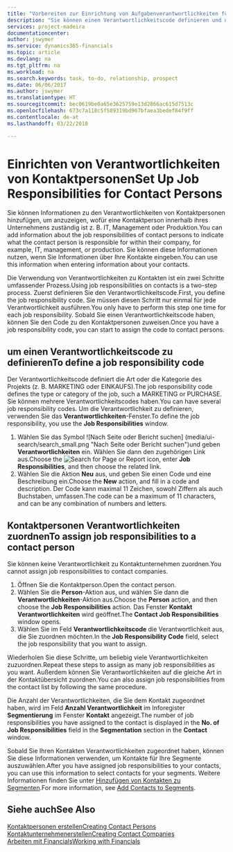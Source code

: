 ```yaml
---
title: "Vorbereiten zur Einrichtung von Aufgabenverantwortlichkeiten für Kontakte | Microsoft Docs"
description: "Sie können einen Verantwortlichkeitscode definieren und diesen einem Kontakt zuweisen, um den Aufgaben anzuzeigen, dass Ihr Kontakt bei dem Unternehmen, z IT, oder Produktion verantwortlich ist."
services: project-madeira
documentationcenter: 
author: jswymer
ms.service: dynamics365-financials
ms.topic: article
ms.devlang: na
ms.tgt_pltfrm: na
ms.workload: na
ms.search.keywords: task, to-do, relationship, prospect
ms.date: 06/06/2017
ms.author: jswymer
ms.translationtype: HT
ms.sourcegitcommit: bec0619be0a65e3625759e13d2866ac615d7513c
ms.openlocfilehash: 673c7a118c5f589319bd967bfaea3bedef84f9ff
ms.contentlocale: de-at
ms.lasthandoff: 03/22/2018

---
```

# <a name="set-up-job-responsibilities-for-contact-persons"></a><span data-ttu-id="366d2-103">Einrichten von Verantwortlichkeiten von Kontaktpersonen</span><span class="sxs-lookup"><span data-stu-id="366d2-103">Set Up Job Responsibilities for Contact Persons</span></span>
<span data-ttu-id="366d2-104">Sie können Informationen zu den Verantwortlichkeiten von Kontaktpersonen hinzufügen, um anzuzeigen, wofür eine Kontaktperson innerhalb ihres Unternehmens zuständig ist z. B. IT, Management oder Produktion.</span><span class="sxs-lookup"><span data-stu-id="366d2-104">You can add information about the job responsibilities of contact persons to indicate what the contact person is responsible for within their company, for example, IT, management, or production.</span></span> <span data-ttu-id="366d2-105">Sie können diese Informationen nutzen, wenn Sie Informationen über Ihre Kontakte eingeben.</span><span class="sxs-lookup"><span data-stu-id="366d2-105">You can use this information when entering information about your contacts.</span></span>

<span data-ttu-id="366d2-106">Die Verwendung von Verantwortlichkeiten zu Kontakten ist ein zwei Schritte umfassender Prozess.</span><span class="sxs-lookup"><span data-stu-id="366d2-106">Using job responsibilities on contacts is a two-step process.</span></span> <span data-ttu-id="366d2-107">Zuerst definieren Sie den Verantwortlichkeitscode.</span><span class="sxs-lookup"><span data-stu-id="366d2-107">First, you define the job responsibility code.</span></span> <span data-ttu-id="366d2-108">Sie müssen diesen Schritt nur einmal für jede Verantwortlichkeit ausführen.</span><span class="sxs-lookup"><span data-stu-id="366d2-108">You only have to perform this step one time for each job responsibility.</span></span> <span data-ttu-id="366d2-109">Sobald Sie einen Verantwortlichkeitscode haben, können Sie den Code zu den Kontaktpersonen zuweisen.</span><span class="sxs-lookup"><span data-stu-id="366d2-109">Once you have a job responsibility code, you can start to assign the code to contact persons.</span></span>

## <a name="to-define-a-job-responsibility-code"></a><span data-ttu-id="366d2-110">um einen Verantwortlichkeitscode zu definieren</span><span class="sxs-lookup"><span data-stu-id="366d2-110">To define a job responsibility code</span></span>
<span data-ttu-id="366d2-111">Der Verantwortlichkeitscode definiert die Art oder die Kategorie des Projekts (z. B. MARKETING oder EINKAUFS).</span><span class="sxs-lookup"><span data-stu-id="366d2-111">The job responsibility code defines the type or category of the job, such a MARKETING or PURCHASE.</span></span> <span data-ttu-id="366d2-112">Sie können mehrere Verantwortlichkeitscodes haben.</span><span class="sxs-lookup"><span data-stu-id="366d2-112">You can have several job responsibility codes.</span></span> <span data-ttu-id="366d2-113">Um die Verantwortlichkeit zu definieren, verwenden Sie das **Verantwortlichkeiten**-Fenster.</span><span class="sxs-lookup"><span data-stu-id="366d2-113">To define the job responsibility, you use the **Job Responsibilities** window.</span></span>

1. <span data-ttu-id="366d2-114">Wählen Sie das Symbol ![Nach Seite oder Bericht suchen] (media/ui-search/search_small.png "Nach Seite oder Bericht suchen")und geben **Verantwortlichkeiten** ein. Wählen Sie dann den zugehörigen Link aus.</span><span class="sxs-lookup"><span data-stu-id="366d2-114">Choose the ![Search for Page or Report](media/ui-search/search_small.png "Search for Page or Report icon") icon, enter **Job Responsibilities**, and then choose the related link.</span></span>
2. <span data-ttu-id="366d2-115">Wählen Sie die Aktion **Neu** aus, und geben Sie einen Code und eine Beschreibung ein.</span><span class="sxs-lookup"><span data-stu-id="366d2-115">Choose the **New** action, and fill in a code and description.</span></span> <span data-ttu-id="366d2-116">Der Code kann maximal 11 Zeichen, sowohl Ziffern als auch Buchstaben, umfassen.</span><span class="sxs-lookup"><span data-stu-id="366d2-116">The code can be a maximum of 11 characters, and can be any combination of numbers and letters.</span></span>

## <a name="to-assign-job-responsibilities-to-a-contact-person"></a><span data-ttu-id="366d2-117">Kontaktpersonen Verantwortlichkeiten zuordnen</span><span class="sxs-lookup"><span data-stu-id="366d2-117">To assign job responsibilities to a contact person</span></span>
<span data-ttu-id="366d2-118">Sie können keine Verantwortlichkeit zu Kontaktunternehmen zuordnen.</span><span class="sxs-lookup"><span data-stu-id="366d2-118">You cannot assign job responsibilities to contact companies.</span></span>

1. <span data-ttu-id="366d2-119">Öffnen Sie die Kontaktperson.</span><span class="sxs-lookup"><span data-stu-id="366d2-119">Open the contact person.</span></span>
2. <span data-ttu-id="366d2-120">Wählen Sie die **Person**-Aktion aus, und wählen Sie dann die **Verantwortlichkeiten**-Aktion aus.</span><span class="sxs-lookup"><span data-stu-id="366d2-120">Choose the **Person** action, and then choose the **Job Responsibilities** action.</span></span> <span data-ttu-id="366d2-121">Das Fenster **Kontakt Verantwortlichkeiten** wird geöffnet.</span><span class="sxs-lookup"><span data-stu-id="366d2-121">The **Contact Job Responsibilities** window opens.</span></span>
3. <span data-ttu-id="366d2-122">Wählen Sie im Feld **Verantwortlichkeitscode** die Verantwortlichkeit aus, die Sie zuordnen möchten.</span><span class="sxs-lookup"><span data-stu-id="366d2-122">In the **Job Responsibility Code** field, select the job responsibility that you want to assign.</span></span>

<span data-ttu-id="366d2-123">Wiederholen Sie diese Schritte, um beliebig viele Verantwortlichkeiten zuzuordnen.</span><span class="sxs-lookup"><span data-stu-id="366d2-123">Repeat these steps to assign as many job responsibilities as you want.</span></span> <span data-ttu-id="366d2-124">Außerdem können Sie Verantwortlichkeiten auf die gleiche Art in der Kontaktübersicht zuordnen.</span><span class="sxs-lookup"><span data-stu-id="366d2-124">You can also assign job responsibilities from the contact list by following the same procedure.</span></span>

<span data-ttu-id="366d2-125">Die Anzahl der Verantwortlichkeiten, die Sie dem Kontakt zugeordnet haben, wird im Feld **Anzahl Verantwortlichkeit** im Inforegister **Segmentierung** im Fenster **Kontakt** angezeigt.</span><span class="sxs-lookup"><span data-stu-id="366d2-125">The number of job responsibilities you have assigned to the contact is displayed in the **No. of Job Responsibilities** field in the **Segmentation** section in the **Contact** window.</span></span>

<span data-ttu-id="366d2-126">Sobald Sie Ihren Kontakten Verantwortlichkeiten zugeordnet haben, können Sie diese Informationen verwenden, um Kontakte für Ihre Segmente auszuwählen.</span><span class="sxs-lookup"><span data-stu-id="366d2-126">After you have assigned job responsibilities to your contacts, you can use this information to select contacts for your segments.</span></span> <span data-ttu-id="366d2-127">Weitere Informationen finden Sie unter [Hinzufügen von Kontakten zu Segmenten](marketing-add-contact-segment.md).</span><span class="sxs-lookup"><span data-stu-id="366d2-127">For more information, see [Add Contacts to Segments](marketing-add-contact-segment.md).</span></span>

## <a name="see-also"></a><span data-ttu-id="366d2-128">Siehe auch</span><span class="sxs-lookup"><span data-stu-id="366d2-128">See Also</span></span>
[<span data-ttu-id="366d2-129">Kontaktpersonen erstellen</span><span class="sxs-lookup"><span data-stu-id="366d2-129">Creating Contact Persons</span></span>](marketing-create-contact-persons.md)  
[<span data-ttu-id="366d2-130">Kontaktunternehmenerstellen</span><span class="sxs-lookup"><span data-stu-id="366d2-130">Creating Contact Companies</span></span>](marketing-create-contact-companies.md)  
[<span data-ttu-id="366d2-131">Arbeiten mit Financials</span><span class="sxs-lookup"><span data-stu-id="366d2-131">Working with Financials</span></span>](ui-work-product.md)

